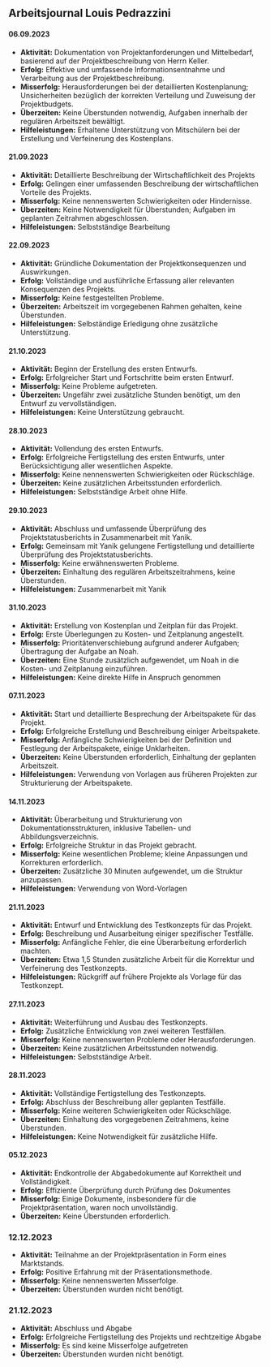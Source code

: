 ## Arbeitsjournal Louis Pedrazzini

#### 06.09.2023
- **Aktivität:** Dokumentation von Projektanforderungen und Mittelbedarf, basierend auf der Projektbeschreibung von Herrn Keller.
- **Erfolg:** Effektive und umfassende Informationsentnahme und Verarbeitung aus der Projektbeschreibung.
- **Misserfolg:** Herausforderungen bei der detaillierten Kostenplanung; Unsicherheiten bezüglich der korrekten Verteilung und Zuweisung der Projektbudgets.
- **Überzeiten:** Keine Überstunden notwendig, Aufgaben innerhalb der regulären Arbeitszeit bewältigt.
- **Hilfeleistungen:** Erhaltene Unterstützung von Mitschülern bei der Erstellung und Verfeinerung des Kostenplans.

#### 21.09.2023
- **Aktivität:** Detaillierte Beschreibung der Wirtschaftlichkeit des Projekts
- **Erfolg:** Gelingen einer umfassenden Beschreibung der wirtschaftlichen Vorteile des Projekts.
- **Misserfolg:** Keine nennenswerten Schwierigkeiten oder Hindernisse.
- **Überzeiten:** Keine Notwendigkeit für Überstunden; Aufgaben im geplanten Zeitrahmen abgeschlossen.
- **Hilfeleistungen:** Selbstständige Bearbeitung 

#### 22.09.2023
- **Aktivität:** Gründliche Dokumentation der Projektkonsequenzen und Auswirkungen.
- **Erfolg:** Vollständige und ausführliche Erfassung aller relevanten Konsequenzen des Projekts.
- **Misserfolg:** Keine festgestellten Probleme.
- **Überzeiten:** Arbeitszeit im vorgegebenen Rahmen gehalten, keine Überstunden.
- **Hilfeleistungen:** Selbständige Erledigung ohne zusätzliche Unterstützung.

#### 21.10.2023
- **Aktivität:** Beginn der Erstellung des ersten Entwurfs.
- **Erfolg:** Erfolgreicher Start und Fortschritte beim ersten Entwurf.
- **Misserfolg:** Keine Probleme aufgetreten.
- **Überzeiten:** Ungefähr zwei zusätzliche Stunden benötigt, um den Entwurf zu vervollständigen.
- **Hilfeleistungen:** Keine Unterstützung gebraucht.

#### 28.10.2023
- **Aktivität:** Vollendung des ersten Entwurfs.
- **Erfolg:** Erfolgreiche Fertigstellung des ersten Entwurfs, unter Berücksichtigung aller wesentlichen Aspekte.
- **Misserfolg:** Keine nennenswerten Schwierigkeiten oder Rückschläge.
- **Überzeiten:** Keine zusätzlichen Arbeitsstunden erforderlich.
- **Hilfeleistungen:** Selbstständige Arbeit ohne Hilfe.

#### 29.10.2023
- **Aktivität:** Abschluss und umfassende Überprüfung des Projektstatusberichts in Zusammenarbeit mit Yanik.
- **Erfolg:** Gemeinsam mit Yanik gelungene Fertigstellung und detaillierte Überprüfung des Projektstatusberichts.
- **Misserfolg:** Keine erwähnenswerten Probleme.
- **Überzeiten:** Einhaltung des regulären Arbeitszeitrahmens, keine Überstunden.
- **Hilfeleistungen:** Zusammenarbeit mit Yanik

#### 31.10.2023
- **Aktivität:** Erstellung von Kostenplan und Zeitplan für das Projekt.
- **Erfolg:** Erste Überlegungen zu Kosten- und Zeitplanung angestellt.
- **Misserfolg:** Prioritätenverschiebung aufgrund anderer Aufgaben; Übertragung der Aufgabe an Noah.
- **Überzeiten:** Eine Stunde zusätzlich aufgewendet, um Noah in die Kosten- und Zeitplanung einzuführen.
- **Hilfeleistungen:** Keine direkte Hilfe in Anspruch genommen

#### 07.11.2023
- **Aktivität:** Start und detaillierte Besprechung der Arbeitspakete für das Projekt.
- **Erfolg:** Erfolgreiche Erstellung und Beschreibung einiger Arbeitspakete.
- **Misserfolg:** Anfängliche Schwierigkeiten bei der Definition und Festlegung der Arbeitspakete, einige Unklarheiten.
- **Überzeiten:** Keine Überstunden erforderlich, Einhaltung der geplanten Arbeitszeit.
- **Hilfeleistungen:** Verwendung von Vorlagen aus früheren Projekten zur Strukturierung der Arbeitspakete.

#### 14.11.2023
- **Aktivität:** Überarbeitung und Strukturierung von Dokumentationsstrukturen, inklusive Tabellen- und Abbildungsverzeichnis.
- **Erfolg:** Erfolgreiche Struktur in das Projekt gebracht.
- **Misserfolg:** Keine wesentlichen Probleme; kleine Anpassungen und Korrekturen erforderlich.
- **Überzeiten:** Zusätzliche 30 Minuten aufgewendet, um die Struktur anzupassen.
- **Hilfeleistungen:** Verwendung von Word-Vorlagen

#### 21.11.2023
- **Aktivität:** Entwurf und Entwicklung des Testkonzepts für das Projekt.
- **Erfolg:** Beschreibung und Ausarbeitung einiger spezifischer Testfälle.
- **Misserfolg:** Anfängliche Fehler, die eine Überarbeitung erforderlich machten.
- **Überzeiten:** Etwa 1,5 Stunden zusätzliche Arbeit für die Korrektur und Verfeinerung des Testkonzepts.
- **Hilfeleistungen:** Rückgriff auf frühere Projekte als Vorlage für das Testkonzept.

#### 27.11.2023
- **Aktivität:** Weiterführung und Ausbau des Testkonzepts.
- **Erfolg:** Zusätzliche Entwicklung von zwei weiteren Testfällen.
- **Misserfolg:** Keine nennenswerten Probleme oder Herausforderungen.
- **Überzeiten:** Keine zusätzlichen Arbeitsstunden notwendig.
- **Hilfeleistungen:** Selbstständige Arbeit.

#### 28.11.2023
- **Aktivität:** Vollständige Fertigstellung des Testkonzepts.
- **Erfolg:** Abschluss der Beschreibung aller geplanten Testfälle.
- **Misserfolg:** Keine weiteren Schwierigkeiten oder Rückschläge.
- **Überzeiten:** Einhaltung des vorgegebenen Zeitrahmens, keine Überstunden.
- **Hilfeleistungen:** Keine Notwendigkeit für zusätzliche Hilfe.

#### 05.12.2023
- **Aktivität:** Endkontrolle der Abgabedokumente auf Korrektheit und Vollständigkeit.
- **Erfolg:** Effiziente Überprüfung durch Prüfung des Dokumentes
- **Misserfolg:** Einige Dokumente, insbesondere für die Projektpräsentation, waren noch unvollständig.
- **Überzeiten:** Keine Überstunden erforderlich.

### 12.12.2023
- **Aktivität:** Teilnahme an der Projektpräsentation in Form eines Marktstands.
- **Erfolg:** Positive Erfahrung mit der Präsentationsmethode.
- **Misserfolg:** Keine nennenswerten Misserfolge.
- **Überzeiten:** Überstunden wurden nicht benötigt.

### 21.12.2023
- **Aktivität:** Abschluss und Abgabe
- **Erfolg:** Erfolgreiche Fertigstellung des Projekts und rechtzeitige Abgabe
- **Misserfolg:** Es sind keine Misserfolge aufgetreten
- **Überzeiten:** Überstunden wurden nicht benötigt.


